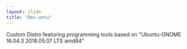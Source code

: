 ```yaml
---
layout: slide
title: "Dev-untu"
---
```

Custom Distro featuring programming tools based on "Ubuntu-GNOME 16.04.3 2018.05.07 LTS amd64"
